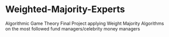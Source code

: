 # Weighted-Majority-Experts
Algorithmic Game Theory Final Project applying Weight Majority Algorithms on the most followed fund managers/celebrity money managers
